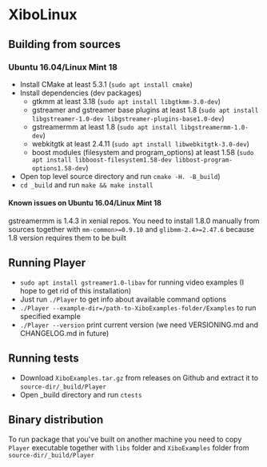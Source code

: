 # XiboLinux

## Building from sources
### Ubuntu 16.04/Linux Mint 18
- Install CMake at least 5.3.1 (`sudo apt install cmake`)
- Install dependencies (dev packages)
  - gtkmm at least 3.18 (`sudo apt install libgtkmm-3.0-dev`)
  - gstreamer and gstreamer base plugins at least 1.8 (`sudo apt install libgstreamer-1.0-dev libgstreamer-plugins-base1.0-dev`)
  - gstreamermm at least 1.8 (`sudo apt install libgstreamermm-1.0-dev`)
  - webkitgtk at least 2.4.11 (`sudo apt install libwebkitgtk-3.0-dev`)
  - boost modules (filesystem and program_options) at least 1.58 (`sudo apt install libboost-filesystem1.58-dev libbost-program-options1.58-dev`)
- Open top level source directory and run `cmake -H. -B_build`)
- `cd _build` and run `make && make install`

#### Known issues on Ubuntu 16.04/Linux Mint 18
gstreamermm is 1.4.3 in xenial repos. You need to install 1.8.0 manually from sources together with `mm-common>=0.9.10` and `glibmm-2.4>=2.47.6` because 1.8 version requires them to be built

## Running Player
- `sudo apt install gstreamer1.0-libav` for running video examples (I hope to get rid of this installation)
- Just run `./Player` to get info about available command options
- `./Player --example-dir=/path-to-XiboExamples-folder/Examples` to run specified example
- `./Player --version` print current version (we need VERSIONING.md and CHANGELOG.md in future)

## Running tests
- Download `XiboExamples.tar.gz` from releases on Github and extract it to `source-dir/_build/Player`
- Open _build directory and run `ctests`

## Binary distribution
To run package that you've built on another machine you need to copy `Player` executable together with `libs` folder and `XiboExamples` folder from `source-dir/_build/Player`
